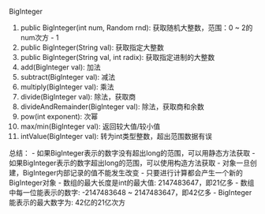 BigInteger

1. public BigInteger(int num, Random rnd): 获取随机大整数，范围：0 ~ 2的num次方 - 1
2. public BigInteger(String val): 获取指定大整数
3. public BigInteger(String val, int radix): 获取指定进制的大整数
4. add(BigInteger val): 加法
5. subtract(BigInteger val): 减法
6. multiply(BigInteger val): 乘法
7. divide(BigInteger val): 除法，获取商
8. divideAndRemainder(BigInteger val): 除法，获取商和余数
9. pow(int exponent): 次幂
10. max/min(BigInteger val): 返回较大值/较小值
11. intValue(BigInteger val): 转为int类型整数，超出范围数据有误

总结：
	- 如果BigInteger表示的数字没有超出long的范围，可以用静态方法获取
	- 如果BigInteger表示的数字超出long的范围，可以使用构造方法获取
	- 对象一旦创建，BigInteger内部记录的值不能发生改变
	- 只要进行计算都会产生一个新的BigInteger对象
	- 数组的最大长度是int的最大值: 2147483647，即21亿多
	- 数组中每一位能表示的数字: -2147483648 ~ 2147483647，即42亿多
	- BigInteger能表示的最大数字为: 42亿的21亿次方
